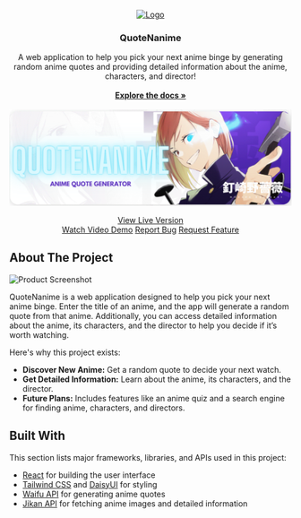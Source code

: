 <br/>
<div align="center">
<a href="/src/assets/QuoteNanime_logo.png">
<img src="/src/assets/QuoteNanime_logo.png" alt="Logo" width="80" height="80">
</a>
<h3 align="center">QuoteNanime</h3>
<p align="center">
A web application to help you pick your next anime binge by generating random anime quotes and providing detailed information about the anime, characters, and director!
<br/>
<br/>
<a href="https://github.com/nouhayla/quotenanime"><strong>Explore the docs »</strong></a>
<br/>
<br/>
<img src="https://github.com/NouhaylaEnnadri/ReactProjects/blob/main/QuoteNanime/src/assets/QuoteNanime_banner.png" alt="banner" >

<a href="https://noylread.netlify.app/">View Live Version</a>  
<a href="https://link-to-demo-video">Watch Video Demo</a>
<a href="https://github.com/nouhayla/quotenanime/issues/new?labels=bug&template=bug-report---.md">Report Bug</a>
<a href="https://github.com/nouhayla/quotenanime/issues/new?labels=enhancement&template=feature-request---.md">Request Feature</a>

</p>
</div>

## **About The Project**

![Product Screenshot](https://source.unsplash.com/random/1920x1080)

QuoteNanime is a web application designed to help you pick your next anime binge. Enter the title of an anime, and the app will generate a random quote from that anime. Additionally, you can access detailed information about the anime, its characters, and the director to help you decide if it’s worth watching.

Here's why this project exists:

- **Discover New Anime:** Get a random quote to decide your next watch.
- **Get Detailed Information:** Learn about the anime, its characters, and the director.
- **Future Plans:** Includes features like an anime quiz and a search engine for finding anime, characters, and directors.

## **Built With**

This section lists major frameworks, libraries, and APIs used in this project:

- [React](https://reactjs.org) for building the user interface
- [Tailwind CSS](https://tailwindcss.com) and [DaisyUI](https://daisyui.com) for styling
- [Waifu API](https://docs.waifu.it/faq) for generating anime quotes
- [Jikan API](https://docs.api.jikan.moe/#tag/anime/operation/getAnimePictures) for fetching anime images and detailed information
